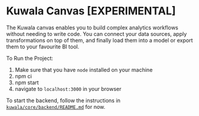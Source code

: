# Kuwala Canvas [EXPERIMENTAL]

The Kuwala canvas enables you to build complex analytics workflows without needing to write code. You can connect your
data sources, apply transformations on top of them, and finally load them into a model or export them to your favourite
BI tool.

To Run the Project:

1. Make sure that you have `node` installed on your machine
2. npm ci
3. npm start
4. navigate to `localhost:3000` in your browser

To start the backend, follow the instructions in 
[`kuwala/core/backend/README.md`](https://github.com/kuwala-io/kuwala/tree/master/kuwala/core/backend) for now.